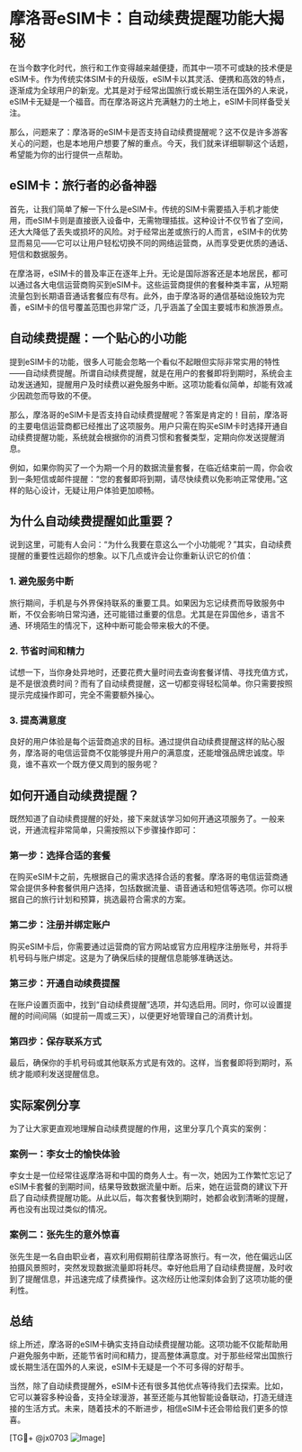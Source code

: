 # 摩洛哥eSIM卡：自动续费提醒功能大揭秘

在当今数字化时代，旅行和工作变得越来越便捷，而其中一项不可或缺的技术便是eSIM卡。作为传统实体SIM卡的升级版，eSIM卡以其灵活、便携和高效的特点，逐渐成为全球用户的新宠。尤其是对于经常出国旅行或长期生活在国外的人来说，eSIM卡无疑是一个福音。而在摩洛哥这片充满魅力的土地上，eSIM卡同样备受关注。

那么，问题来了：摩洛哥的eSIM卡是否支持自动续费提醒呢？这不仅是许多游客关心的问题，也是本地用户想要了解的重点。今天，我们就来详细聊聊这个话题，希望能为你的出行提供一点帮助。

## eSIM卡：旅行者的必备神器

首先，让我们简单了解一下什么是eSIM卡。传统的SIM卡需要插入手机才能使用，而eSIM卡则是直接嵌入设备中，无需物理插拔。这种设计不仅节省了空间，还大大降低了丢失或损坏的风险。对于经常出差或旅行的人而言，eSIM卡的优势显而易见——它可以让用户轻松切换不同的网络运营商，从而享受更优质的通话、短信和数据服务。

在摩洛哥，eSIM卡的普及率正在逐年上升。无论是国际游客还是本地居民，都可以通过各大电信运营商购买到eSIM卡。这些运营商提供的套餐种类丰富，从短期流量包到长期语音通话套餐应有尽有。此外，由于摩洛哥的通信基础设施较为完善，eSIM卡的信号覆盖范围也非常广泛，几乎涵盖了全国主要城市和旅游景点。

## 自动续费提醒：一个贴心的小功能

提到eSIM卡的功能，很多人可能会忽略一个看似不起眼但实际非常实用的特性——自动续费提醒。所谓自动续费提醒，就是在用户的套餐即将到期时，系统会主动发送通知，提醒用户及时续费以避免服务中断。这项功能看似简单，却能有效减少因疏忽而导致的不便。

那么，摩洛哥的eSIM卡是否支持自动续费提醒呢？答案是肯定的！目前，摩洛哥的主要电信运营商都已经推出了这项服务。用户只需在购买eSIM卡时选择开通自动续费提醒功能，系统就会根据你的消费习惯和套餐类型，定期向你发送提醒消息。

例如，如果你购买了一个为期一个月的数据流量套餐，在临近结束前一周，你会收到一条短信或邮件提醒：“您的套餐即将到期，请尽快续费以免影响正常使用。”这样的贴心设计，无疑让用户体验更加顺畅。

## 为什么自动续费提醒如此重要？

说到这里，可能有人会问：“为什么我要在意这么一个小功能呢？”其实，自动续费提醒的重要性远超你的想象。以下几点或许会让你重新认识它的价值：

### 1. 避免服务中断
旅行期间，手机是与外界保持联系的重要工具。如果因为忘记续费而导致服务中断，不仅会影响日常沟通，还可能错过重要的信息。尤其是在异国他乡，语言不通、环境陌生的情况下，这种中断可能会带来极大的不便。

### 2. 节省时间和精力
试想一下，当你身处异地时，还要花费大量时间去查询套餐详情、寻找充值方式，是不是很浪费时间？而有了自动续费提醒，这一切都变得轻松简单。你只需要按照提示完成操作即可，完全不需要额外操心。

### 3. 提高满意度
良好的用户体验是每个运营商追求的目标。通过提供自动续费提醒这样的贴心服务，摩洛哥的电信运营商不仅能够提升用户的满意度，还能增强品牌忠诚度。毕竟，谁不喜欢一个既方便又周到的服务呢？

## 如何开通自动续费提醒？

既然知道了自动续费提醒的好处，接下来就该学习如何开通这项服务了。一般来说，开通流程非常简单，只需按照以下步骤操作即可：

### 第一步：选择合适的套餐
在购买eSIM卡之前，先根据自己的需求选择合适的套餐。摩洛哥的电信运营商通常会提供多种套餐供用户选择，包括数据流量、语音通话和短信等选项。你可以根据自己的旅行计划和预算，挑选最符合需求的方案。

### 第二步：注册并绑定账户
购买eSIM卡后，你需要通过运营商的官方网站或官方应用程序注册账号，并将手机号码与账户绑定。这是为了确保后续的提醒信息能够准确送达。

### 第三步：开通自动续费提醒
在账户设置页面中，找到“自动续费提醒”选项，并勾选启用。同时，你可以设置提醒的时间间隔（如提前一周或三天），以便更好地管理自己的消费计划。

### 第四步：保存联系方式
最后，确保你的手机号码或其他联系方式是有效的。这样，当套餐即将到期时，系统才能顺利发送提醒信息。

## 实际案例分享

为了让大家更直观地理解自动续费提醒的作用，这里分享几个真实的案例：

### 案例一：李女士的愉快体验
李女士是一位经常往返摩洛哥和中国的商务人士。有一次，她因为工作繁忙忘记了eSIM卡套餐的到期时间，结果导致数据流量中断。后来，她在运营商的建议下开启了自动续费提醒功能。从此以后，每次套餐快到期时，她都会收到清晰的提醒，再也没有出现过类似的情况。

### 案例二：张先生的意外惊喜
张先生是一名自由职业者，喜欢利用假期前往摩洛哥旅行。有一次，他在偏远山区拍摄风景照时，突然发现数据流量即将耗尽。幸好他启用了自动续费提醒，及时收到了提醒信息，并迅速完成了续费操作。这次经历让他深刻体会到了这项功能的便利性。

## 总结

综上所述，摩洛哥的eSIM卡确实支持自动续费提醒功能。这项功能不仅能帮助用户避免服务中断，还能节省时间和精力，提高整体满意度。对于那些经常出国旅行或长期生活在国外的人来说，eSIM卡无疑是一个不可多得的好帮手。

当然，除了自动续费提醒外，eSIM卡还有很多其他优点等待我们去探索。比如，它可以兼容多种设备，支持全球漫游，甚至还能与其他智能设备联动，打造无缝连接的生活方式。未来，随着技术的不断进步，相信eSIM卡还会带给我们更多的惊喜。

[TG💪+ @jx0703 ![Image](https://github.com/user-attachments/assets/dbca1d08-cadb-493c-b0ec-ad6f7a83f270)]